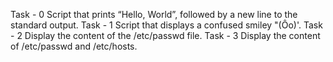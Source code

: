 Task - 0 Script that prints “Hello, World”, followed by a new line to the standard output.
Task - 1 Script that displays a confused smiley "(Ôo)'.
Task - 2 Display the content of the /etc/passwd file.
Task - 3 Display the content of /etc/passwd and /etc/hosts.

